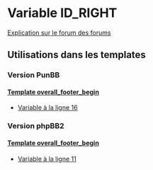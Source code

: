 # Variable ID_RIGHT
[Explication sur le forum des forums](http://forum.forumactif.com/t294113-listing-des-variables#ID_RIGHT)
## Utilisations dans les templates
### Version PunBB
#### [Template overall_footer_begin](punbb/overall_footer_begin.md)
* [Variable à la ligne 16](../punbb/overall_footer_begin.tpl#L16)
### Version phpBB2
#### [Template overall_footer_begin](subsilver/overall_footer_begin.md)
* [Variable à la ligne 11](../subsilver/overall_footer_begin.tpl#L11)